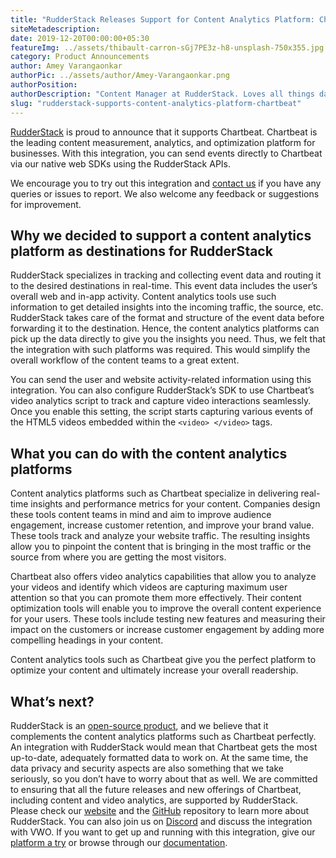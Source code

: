 ```yaml
---
title: "RudderStack Releases Support for Content Analytics Platform: Chartbeat"
siteMetadescription:
date: 2019-12-20T00:00:00+05:30
featureImg: ../assets/thibault-carron-sGj7PE3z-h8-unsplash-750x355.jpg
category: Product Announcements
author: Amey Varangaonkar
authorPic: ../assets/author/Amey-Varangaonkar.png
authorPosition: 
authorDescription: "Content Manager at RudderStack. Loves all things data. Manchester United, music, and sci-fi fan, among other things."
slug: "rudderstack-supports-content-analytics-platform-chartbeat"
---
```

[RudderStack](https://rudderstack.com/) is proud to announce that it supports Chartbeat. Chartbeat is the leading content measurement, analytics, and optimization platform for businesses. With this integration, you can send events directly to Chartbeat via our native web SDKs using the RudderStack APIs.

We encourage you to try out this integration and [contact us](https://rudderstack.com/contact/) if you have any queries or issues to report. We also welcome any feedback or suggestions for improvement.  

**Why we decided to support a content analytics platform as destinations for RudderStack**
------------------------------------------------------------------------------------------

RudderStack specializes in tracking and collecting event data and routing it to the desired destinations in real-time. This event data includes the user’s overall web and in-app activity. Content analytics tools use such information to get detailed insights into the incoming traffic, the source, etc. RudderStack takes care of the format and structure of the event data before forwarding it to the destination. Hence, the content analytics platforms can pick up the data directly to give you the insights you need. Thus, we felt that the integration with such platforms was required. This would simplify the overall workflow of the content teams to a great extent.  

You can send the user and website activity-related information using this integration. You can also configure RudderStack’s SDK to use Chartbeat’s video analytics script to track and capture video interactions seamlessly. Once you enable this setting, the script starts capturing various events of the HTML5 videos embedded within the `<video> </video>` tags.  

**What you can do with the content analytics platforms**
--------------------------------------------------------

Content analytics platforms such as Chartbeat specialize in delivering real-time insights and performance metrics for your content. Companies design these tools content teams in mind and aim to improve audience engagement, increase customer retention, and improve your brand value. These tools track and analyze your website traffic. The resulting insights allow you to pinpoint the content that is bringing in the most traffic or the source from where you are getting the most visitors.  

Chartbeat also offers video analytics capabilities that allow you to analyze your videos and identify which videos are capturing maximum user attention so that you can promote them more effectively. Their content optimization tools will enable you to improve the overall content experience for your users. These tools include testing new features and measuring their impact on the customers or increase customer engagement by adding more compelling headings in your content.  

Content analytics tools such as Chartbeat give you the perfect platform to optimize your content and ultimately increase your overall readership.  

**What’s next?**
----------------

RudderStack is an [open-source product](https://github.com/rudderlabs/rudder-server), and we believe that it complements the content analytics platforms such as Chartbeat perfectly. An integration with RudderStack would mean that Chartbeat gets the most up-to-date, adequately formatted data to work on. At the same time, the data privacy and security aspects are also something that we take seriously, so you don’t have to worry about that as well. We are committed to ensuring that all the future releases and new offerings of Chartbeat, including content and video analytics, are supported by RudderStack.  
Please check our [website](https://rudderstack.com/) and the [GitHub](https://github.com/rudderlabs/rudder-server) repository to learn more about RudderStack. You can also join us on [Discord](https://discordapp.com/invite/xNEdEGw) and discuss the integration with VWO. If you want to get up and running with this integration, give our [platform a try](https://app.rudderlabs.com/signup) or browse through our [documentation](https://docs.rudderstack.com/destinations).
